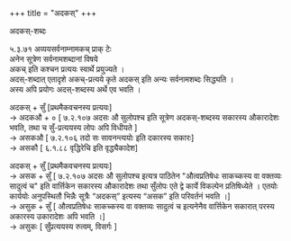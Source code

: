 +++
title = "अदकस्"
+++

अदकस्-शब्दः

५.३.७१ अव्ययसर्वनाम्नामकच् प्राक् टेः  
अनेन सूत्रेण सर्वनामशब्दानां विषये  
अकच् इति कश्चन प्रत्ययः स्वार्थे प्रयुज्यते ।  
अदस्-शब्दात् एतादृशे अकच्-प्रत्यये कृते अदकस् इति अन्यः सर्वनामशब्दः सिद्ध्यति ।  
अस्य अपि प्रयोगः अदस्-शब्दस्य अर्थे एव भवति ।

अदकस् + सुँ [प्रथमैकवचनस्य प्रत्ययः]  
→ अदकऔ + ० [ ७.२.१०७‌ अदसः औ सुलोपश्च इति सूत्रेण अदकस्-शब्दस्य सकारस्य औकारादेशः भवति, तथा च सुँ-प्रत्ययस्य लोपः अपि विधीयते ]  
→ असकऔ [ ७.२.१०६ तदो सः सावनन्त्ययोः इति दकारस्य सकारः]  
→ असकौ [ ६.१.८८ वृद्धिरेचि इति वृद्ध्यैकादेश]  

अदकस् + सुँ [प्रथमैकवचनस्य प्रत्ययः]  
→ असक + सुँ [ ७.२.१०७‌ अदसः औ सुलोपश्च इत्यत्र पाठितेन "औत्वप्रतिषेधः साकच्कस्य वा वक्तव्यः सादुत्वं च"  इति वार्त्तिकेन सकारस्य औकारादेशः तथा सुँलोपः एते द्वे कार्ये विकल्पेन प्रतिषिध्येते । एतयोः कार्ययोः अनुपस्थितौ भिन्नैः सूत्रैः “अदकस्” इत्यस्य “असक” इति परिवर्तनं भवति ।]  
→ असुक + सुँ [ औत्वप्रतिषेधः साकच्कस्य वा वक्तव्यः सादुत्वं च  इत्यनेनैव वार्त्तिकेन सकारात् परस्य अकारस्य उकारादेशः अपि भवति ।]  
→ असुकः [ सुँप्रत्ययस्य रुत्वम्, विसर्गः ]
